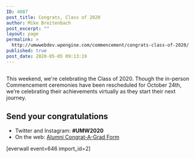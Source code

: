 ```yaml
---
ID: 4087
post_title: Congrats, Class of 2020
author: Mike Breitenbach
post_excerpt: ""
layout: page
permalink: >
  http://umwwebdev.wpengine.com/commencement/congrats-class-of-2020/
published: true
post_date: 2020-05-05 09:13:19
---
```

<!-- wp:image {"align":"center","sizeSlug":"large"} -->
<div class="wp-block-image"><figure class="aligncenter size-large"><img src="http://www.umw.edu/commencement/wp-content/uploads/sites/13/2020/04/2020-Class-Picture-1-scaled-e1587154715141.jpg" alt=""/></figure></div>
<!-- /wp:image -->

<!-- wp:paragraph -->
<p>This weekend, we're celebrating the Class of 2020. Though the in-person Commencement ceremonies have been rescheduled for October 24th, we’re celebrating their achievements virtually as they start their next journey.</p>
<!-- /wp:paragraph -->

<!-- wp:heading -->
<h2>Send your congratulations</h2>
<!-- /wp:heading -->

<!-- wp:list -->
<ul><li>Twitter and Instagram: <strong>#UMW2020</strong></li><li>On the web: <a href="https://www.alumni.umw.edu/s/1588/rd17/interior.aspx?sid=1588&amp;gid=1&amp;pgid=2621&amp;cid=6065">Alumni Congrat-A-Grad Form</a></li></ul>
<!-- /wp:list -->

<!-- wp:shortcode -->
[everwall event=646 import_id=2]
<!-- /wp:shortcode -->